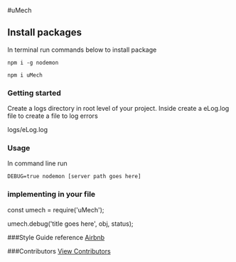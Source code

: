 #uMech

## Install packages

In terminal run commands below to install package

```
npm i -g nodemon

npm i uMech
```

### Getting started

Create a logs directory in root level of your project.
Inside create a eLog.log file to create a file to log errors

logs/eLog.log

### Usage

In command line run

```
DEBUG=true nodemon [server path goes here]

```

### implementing in your file

const umech = require('uMech');

umech.debug('title goes here', obj, status);


###Style Guide reference
[Airbnb](https://github.com/airbnb/javascript)

###Contributors
[View Contributors](https://github.com/seanedw1/uTool/graphs/contributors)
